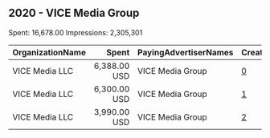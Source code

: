 ## 2020 - VICE Media Group 
Spent: 16,678.00
Impressions: 2,305,301

|OrganizationName|Spent|PayingAdvertiserNames|CreativeUrls|Impressions|Genders|AgeBrackets|CountryCodes|BillingAddresses|CandidateBallotInformation|
|:---|---:|:---|:---|---:|:---|:---|:---|:---|:---|
|VICE Media LLC|6,388.00 USD|VICE Media Group|[0](https://www.snap.com/political-ads/asset/f8236f02db4df9b9013556f16e32b7f6ff4b45c7c5cd6c6307b10ae672113f39?mediaType=mp4)|894,438||18-34|united states|"49 South 2nd Street,Brooklyn,11249,US"|Register to Vote in 2020|
|VICE Media LLC|6,300.00 USD|VICE Media Group|[1](https://www.snap.com/political-ads/asset/e579faccd71aec14d6760563e74e8f4330aed82fe4cb4fa75d57b880889998df?mediaType=mp4)|854,868||34-|united states|"49 South 2nd Street,Brooklyn,11249,US"|Register to Vote in 2020|
|VICE Media LLC|3,990.00 USD|VICE Media Group|[2](https://www.snap.com/political-ads/asset/30e7d5a72960b253fc9207e1216855d35d1c7f653be383b0f7e43e3104456b88?mediaType=mp4)|555,995||18-34|united states|"49 South 2nd Street,Brooklyn,11249,US"|Register to Vote 2020|
